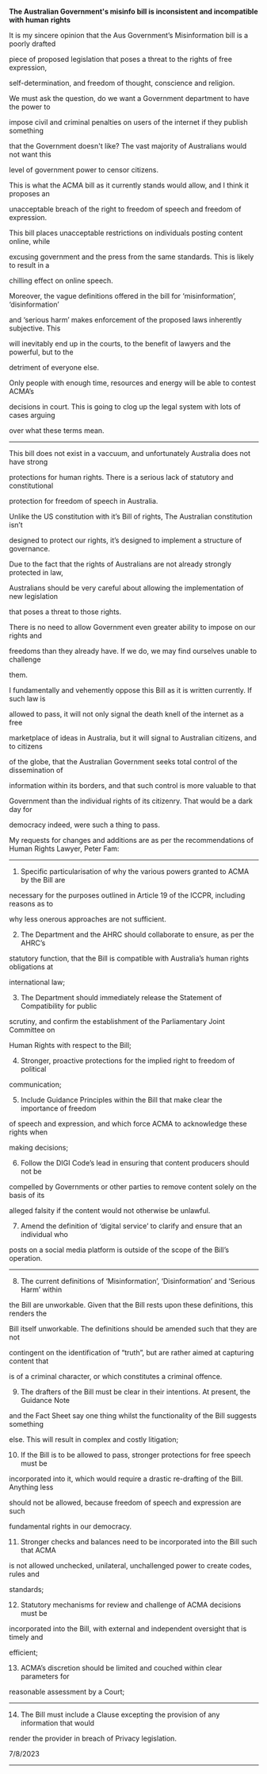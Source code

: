 **The Australian Government's misinfo bill is inconsistent and incompatible with human**
**rights**

It is my sincere opinion that the Aus Government’s Misinformation bill is a poorly drafted

piece of proposed legislation that poses a threat to the rights of free expression,

self-determination, and freedom of thought, conscience and religion.

We must ask the question, do we want a Government department to have the power to

impose civil and criminal penalties on users of the internet if they publish something

that the Government doesn't like? The vast majority of Australians would not want this

level of government power to censor citizens.

This is what the ACMA bill as it currently stands would allow, and I think it proposes an

unacceptable breach of the right to freedom of speech and freedom of expression.

This bill places unacceptable restrictions on individuals posting content online, while

excusing government and the press from the same standards. This is likely to result in a

chilling effect on online speech.

Moreover, the vague definitions offered in the bill for ‘misinformation’, ‘disinformation’

and ‘serious harm’ makes enforcement of the proposed laws inherently subjective. This

will inevitably end up in the courts, to the benefit of lawyers and the powerful, but to the

detriment of everyone else.

Only people with enough time, resources and energy will be able to contest ACMA’s

decisions in court. This is going to clog up the legal system with lots of cases arguing

over what these terms mean.


-----

This bill does not exist in a vaccuum, and unfortunately Australia does not have strong

protections for human rights. There is a serious lack of statutory and constitutional

protection for freedom of speech in Australia.

Unlike the US constitution with it’s Bill of rights, The Australian constitution isn’t

designed to protect our rights, it’s designed to implement a structure of governance.

Due to the fact that the rights of Australians are not already strongly protected in law,

Australians should be very careful about allowing the implementation of new legislation

that poses a threat to those rights.

There is no need to allow Government even greater ability to impose on our rights and

freedoms than they already have. If we do, we may find ourselves unable to challenge

them.

I fundamentally and vehemently oppose this Bill as it is written currently. If such law is

allowed to pass, it will not only signal the death knell of the internet as a free

marketplace of ideas in Australia, but it will signal to Australian citizens, and to citizens

of the globe, that the Australian Government seeks total control of the dissemination of

information within its borders, and that such control is more valuable to that

Government than the individual rights of its citizenry. That would be a dark day for

democracy indeed, were such a thing to pass.

My requests for changes and additions are as per the recommendations of Human Rights
Lawyer, Peter Fam:


-----

1. Specific particularisation of why the various powers granted to ACMA by the Bill are

necessary for the purposes outlined in Article 19 of the ICCPR, including reasons as to

why less onerous approaches are not sufficient.

2. The Department and the AHRC should collaborate to ensure, as per the AHRC’s

statutory function, that the Bill is compatible with Australia’s human rights obligations at

international law;

3. The Department should immediately release the Statement of Compatibility for public

scrutiny, and confirm the establishment of the Parliamentary Joint Committee on

Human Rights with respect to the Bill;

4. Stronger, proactive protections for the implied right to freedom of political

communication;

5. Include Guidance Principles within the Bill that make clear the importance of freedom

of speech and expression, and which force ACMA to acknowledge these rights when

making decisions;

6. Follow the DIGI Code’s lead in ensuring that content producers should not be

compelled by Governments or other parties to remove content solely on the basis of its

alleged falsity if the content would not otherwise be unlawful.

7. Amend the definition of ‘digital service’ to clarify and ensure that an individual who

posts on a social media platform is outside of the scope of the Bill’s operation.


-----

8. The current definitions of ‘Misinformation’, ‘Disinformation’ and ‘Serious Harm’ within

the Bill are unworkable. Given that the Bill rests upon these definitions, this renders the

Bill itself unworkable. The definitions should be amended such that they are not

contingent on the identification of “truth”, but are rather aimed at capturing content that

is of a criminal character, or which constitutes a criminal offence.

9. The drafters of the Bill must be clear in their intentions. At present, the Guidance Note

and the Fact Sheet say one thing whilst the functionality of the Bill suggests something

else. This will result in complex and costly litigation;

10. If the Bill is to be allowed to pass, stronger protections for free speech must be

incorporated into it, which would require a drastic re-drafting of the Bill. Anything less

should not be allowed, because freedom of speech and expression are such

fundamental rights in our democracy.

11. Stronger checks and balances need to be incorporated into the Bill such that ACMA

is not allowed unchecked, unilateral, unchallenged power to create codes, rules and

standards;

12. Statutory mechanisms for review and challenge of ACMA decisions must be

incorporated into the Bill, with external and independent oversight that is timely and

efficient;

13. ACMA’s discretion should be limited and couched within clear parameters for

reasonable assessment by a Court;


-----

14. The Bill must include a Clause excepting the provision of any information that would

render the provider in breach of Privacy legislation.

7/8/2023


-----

